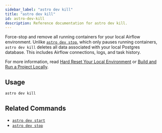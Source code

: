 ```yaml
---
sidebar_label: "astro dev kill"
title: "astro dev kill"
id: astro-dev-kill
description: Reference documentation for astro dev kill.
---
```


Force-stop and remove all running containers for your local Airflow environment. Unlike [`astro dev stop`](astro-dev-stop.md), which only pauses running containers, `astro dev kill` deletes all data associated with your local Postgres database. This includes Airflow connections, logs, and task history.

For more information, read [Hard Reset Your Local Environment](test-and-troubleshoot-locally.md#hard-reset-your-local-environment) or [Build and Run a Project Locally](develop-project.md#build-and-run-a-project-locally).

## Usage

```sh
astro dev kill
```

## Related Commands

- [`astro dev start`](cli/astro-dev-start.md)
- [`astro dev stop`](cli/astro-dev-stop.md)
